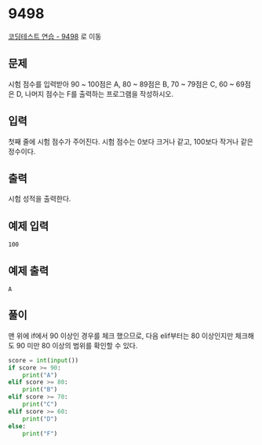 # 9498

[코딩테스트 연습 - 9498][1] 로 이동

## 문제

시험 점수를 입력받아 90 ~ 100점은 A, 80 ~ 89점은 B, 70 ~ 79점은 C, 60 ~ 69점은 D, 나머지 점수는 F를 출력하는 프로그램을 작성하시오.

## 입력

첫째 줄에 시험 점수가 주어진다. 시험 점수는 0보다 크거나 같고, 100보다 작거나 같은 정수이다.

## 출력

시험 성적을 출력한다.

## 예제 입력

```
100
```

## 예제 출력

```
A
```

## 풀이

맨 위에 if에서 90 이상인 경우를 체크 했으므로, 다음 elif부터는 80 이상인지만 체크해도 90 미만 80 이상의 범위를 확인할 수 있다.

```python
score = int(input())
if score >= 90:
    print("A")
elif score >= 80:
    print("B")
elif score >= 70:
    print("C")
elif score >= 60:
    print("D")
else:
    print("F")
```

[1]: https://www.acmicpc.net/problem/9498
